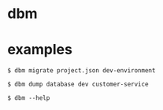 # dbm

# examples

``` shell
$ dbm migrate project.json dev-environment

$ dbm dump database dev customer-service

$ dbm --help

```
